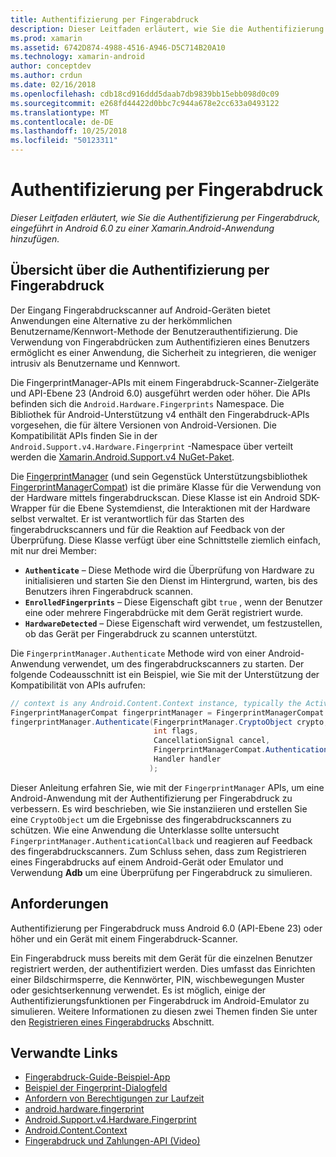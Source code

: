 ```yaml
---
title: Authentifizierung per Fingerabdruck
description: Dieser Leitfaden erläutert, wie Sie die Authentifizierung per Fingerabdruck, eingeführt in Android 6.0 zu einer Xamarin.Android-Anwendung hinzufügen.
ms.prod: xamarin
ms.assetid: 6742D874-4988-4516-A946-D5C714B20A10
ms.technology: xamarin-android
author: conceptdev
ms.author: crdun
ms.date: 02/16/2018
ms.openlocfilehash: cdb18cd916ddd5daab7db9839bb15ebb098d0c09
ms.sourcegitcommit: e268fd44422d0bbc7c944a678e2cc633a0493122
ms.translationtype: MT
ms.contentlocale: de-DE
ms.lasthandoff: 10/25/2018
ms.locfileid: "50123311"
---
```

# <a name="fingerprint-authentication"></a>Authentifizierung per Fingerabdruck

_Dieser Leitfaden erläutert, wie Sie die Authentifizierung per Fingerabdruck, eingeführt in Android 6.0 zu einer Xamarin.Android-Anwendung hinzufügen._


## <a name="fingerprint-authentication-overview"></a>Übersicht über die Authentifizierung per Fingerabdruck

Der Eingang Fingerabdruckscanner auf Android-Geräten bietet Anwendungen eine Alternative zu der herkömmlichen Benutzername/Kennwort-Methode der Benutzerauthentifizierung. Die Verwendung von Fingerabdrücken zum Authentifizieren eines Benutzers ermöglicht es einer Anwendung, die Sicherheit zu integrieren, die weniger intrusiv als Benutzername und Kennwort.

Die FingerprintManager-APIs mit einem Fingerabdruck-Scanner-Zielgeräte und API-Ebene 23 (Android 6.0) ausgeführt werden oder höher. Die APIs befinden sich die `Android.Hardware.Fingerprints` Namespace. Die Bibliothek für Android-Unterstützung v4 enthält den Fingerabdruck-APIs vorgesehen, die für ältere Versionen von Android-Versionen. Die Kompatibilität APIs finden Sie in der `Android.Support.v4.Hardware.Fingerprint` -Namespace über verteilt werden die [Xamarin.Android.Support.v4 NuGet-Paket](https://www.nuget.org/packages/Xamarin.Android.Support.v4/).

Die [FingerprintManager](http://developer.android.com/reference/android/hardware/fingerprint/FingerprintManager.html) (und sein Gegenstück Unterstützungsbibliothek [FingerprintManagerCompat](http://developer.android.com/reference/android/support/v4/hardware/fingerprint/FingerprintManagerCompat.html)) ist die primäre Klasse für die Verwendung von der Hardware mittels fingerabdruckscan. Diese Klasse ist ein Android SDK-Wrapper für die Ebene Systemdienst, die Interaktionen mit der Hardware selbst verwaltet. Er ist verantwortlich für das Starten des fingerabdruckscanners und für die Reaktion auf Feedback von der Überprüfung. Diese Klasse verfügt über eine Schnittstelle ziemlich einfach, mit nur drei Member:

* **`Authenticate`** &ndash; Diese Methode wird die Überprüfung von Hardware zu initialisieren und starten Sie den Dienst im Hintergrund, warten, bis des Benutzers ihren Fingerabdruck scannen.
* **`EnrolledFingerprints`** &ndash; Diese Eigenschaft gibt `true` , wenn der Benutzer eine oder mehrere Fingerabdrücke mit dem Gerät registriert wurde.
* **`HardwareDetected`** &ndash; Diese Eigenschaft wird verwendet, um festzustellen, ob das Gerät per Fingerabdruck zu scannen unterstützt.

Die `FingerprintManager.Authenticate` Methode wird von einer Android-Anwendung verwendet, um des fingerabdruckscanners zu starten. Der folgende Codeausschnitt ist ein Beispiel, wie Sie mit der Unterstützung der Kompatibilität von APIs aufrufen:

```csharp
// context is any Android.Content.Context instance, typically the Activity 
FingerprintManagerCompat fingerprintManager = FingerprintManagerCompat.From(context);
fingerprintManager.Authenticate(FingerprintManager.CryptoObject crypto,
                                int flags,
                                CancellationSignal cancel,
                                FingerprintManagerCompat.AuthenticationCallback callback,
                                Handler handler
                               );
```

Dieser Anleitung erfahren Sie, wie mit der `FingerprintManager` APIs, um eine Android-Anwendung mit der Authentifizierung per Fingerabdruck zu verbessern. Es wird beschrieben, wie Sie instanziieren und erstellen Sie eine `CryptoObject` um die Ergebnisse des fingerabdruckscanners zu schützen. Wie eine Anwendung die Unterklasse sollte untersucht `FingerprintManager.AuthenticationCallback` und reagieren auf Feedback des fingerabdruckscanners. Zum Schluss sehen, dass zum Registrieren eines Fingerabdrucks auf einem Android-Gerät oder Emulator und Verwendung **Adb** um eine Überprüfung per Fingerabdruck zu simulieren.

## <a name="requirements"></a>Anforderungen

Authentifizierung per Fingerabdruck muss Android 6.0 (API-Ebene 23) oder höher und ein Gerät mit einem Fingerabdruck-Scanner. 

Ein Fingerabdruck muss bereits mit dem Gerät für die einzelnen Benutzer registriert werden, der authentifiziert werden. Dies umfasst das Einrichten einer Bildschirmsperre, die Kennwörter, PIN, wischbewegungen Muster oder gesichtserkennung verwendet. Es ist möglich, einige der Authentifizierungsfunktionen per Fingerabdruck im Android-Emulator zu simulieren.  Weitere Informationen zu diesen zwei Themen finden Sie unter den [Registrieren eines Fingerabdrucks](enrolling-fingerprint.md) Abschnitt. 






## <a name="related-links"></a>Verwandte Links

- [Fingerabdruck-Guide-Beispiel-App](https://developer.xamarin.com/samples/monodroid/FingerprintGuide/)
- [Beispiel der Fingerprint-Dialogfeld](https://developer.xamarin.com/samples/monodroid/android-m/FingerprintDialog/)
- [Anfordern von Berechtigungen zur Laufzeit](http://developer.android.com/training/permissions/requesting.html)
- [android.hardware.fingerprint](http://developer.android.com/reference/android/hardware/fingerprint/package-summary.html)
- [Android.Support.v4.Hardware.Fingerprint](http://developer.android.com/reference/android/support/v4/hardware/fingerprint/package-summary.html)
- [Android.Content.Context](https://developer.xamarin.com/api/type/Android.Content.Context/)
- [Fingerabdruck und Zahlungen-API (Video)](https://youtu.be/VOn7VrTRlA4)
